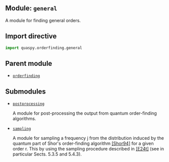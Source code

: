 ## Module: <code>general</code>
A module for finding general orders.

## Import directive
```python
import quaspy.orderfinding.general
```

## Parent module
- [<code>orderfinding</code>](../README.md)

## Submodules
- [<code>postprocessing</code>](postprocessing/README.md)

  A module for post-processing the output from quantum order-finding algorithms.

- [<code>sampling</code>](sampling/README.md)

  A module for sampling a frequency j from the distribution induced by the quantum part of Shor's order-finding algorithm [[Shor94]](https://doi.org/10.1109/SFCS.1994.365700) for a given order r. This by using the sampling procedure described in [[E24t]](https://diva-portal.org/smash/get/diva2:1902626/FULLTEXT01.pdf) (see in particular Sects. 5.3.5 and 5.4.3).

